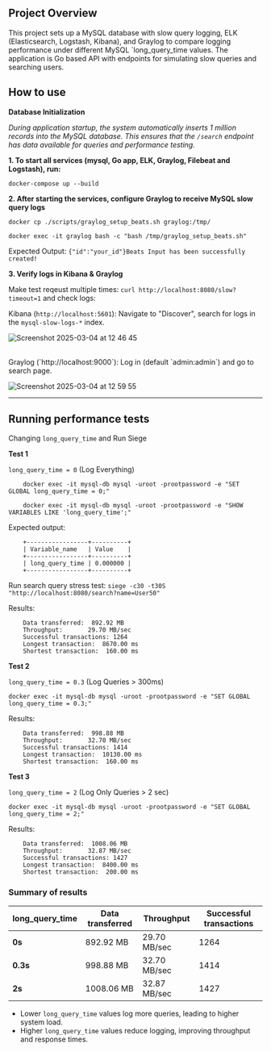 ## Project Overview

This project sets up a MySQL database with slow query logging, ELK (Elasticsearch, Logstash, Kibana), and Graylog to compare logging performance under different MySQL `long_query_time values. The application is Go based API with endpoints for simulating slow queries and searching users.

## How to use

**Database Initialization**

*During application startup, the system automatically inserts 1 million records into the MySQL database. This ensures that the `/search` endpoint has data available for queries and performance testing.*


**1. To start all services (mysql, Go app, ELK, Graylog, Filebeat and Logstash), run:**

`docker-compose up --build`

**2. After starting the services, configure Graylog to receive MySQL slow query logs**
```
docker cp ./scripts/graylog_setup_beats.sh graylog:/tmp/

docker exec -it graylog bash -c "bash /tmp/graylog_setup_beats.sh"
```
Expected Output:
`{"id":"your_id"}Beats Input has been successfully created!`

**3.  Verify logs in Kibana & Graylog**

Make test reqeust multiple times: `curl http://localhost:8080/slow?timeout=1` and check logs:

Kibana (`http://localhost:5601`): Navigate to "Discover", search for logs in the `mysql-slow-logs-*` index.

![Screenshot 2025-03-04 at 12 46 45](https://github.com/user-attachments/assets/ec3e2f92-a8e7-4e7d-a7d8-98ae0f144c03)

</br>
Graylog (`http://localhost:9000`): Log in (default `admin:admin`) and go to search page.

![Screenshot 2025-03-04 at 12 59 55](https://github.com/user-attachments/assets/139efdcc-1f6a-4125-b217-95ee033c54be)

____

## Running performance tests

Changing `long_query_time` and Run Siege

**Test 1**

`long_query_time = 0` (Log Everything)
```
    docker exec -it mysql-db mysql -uroot -prootpassword -e "SET GLOBAL long_query_time = 0;"

    docker exec -it mysql-db mysql -uroot -prootpassword -e "SHOW VARIABLES LIKE 'long_query_time';"
```

Expected output:
```
    +-----------------+----------+
    | Variable_name   | Value    |
    +-----------------+----------+
    | long_query_time | 0.000000 |
    +-----------------+----------+
```

Run search query stress test:
    `siege -c30 -t30S "http://localhost:8080/search?name=User50"`

Results:
```
    Data transferred:  892.92 MB
    Throughput:       29.70 MB/sec
    Successful transactions: 1264
    Longest transaction:  8670.00 ms
    Shortest transaction:  160.00 ms
```
**Test 2**

`long_query_time = 0.3` (Log Queries > 300ms)

`docker exec -it mysql-db mysql -uroot -prootpassword -e "SET GLOBAL long_query_time = 0.3;"`

Results:
```
    Data transferred:  998.88 MB
    Throughput:       32.70 MB/sec
    Successful transactions: 1414
    Longest transaction:  10130.00 ms
    Shortest transaction:  160.00 ms
```

**Test 3**

`long_query_time = 2` (Log Only Queries > 2 sec)

`docker exec -it mysql-db mysql -uroot -prootpassword -e "SET GLOBAL long_query_time = 2;"`

Results:
```
    Data transferred:  1008.06 MB
    Throughput:       32.87 MB/sec
    Successful transactions: 1427
    Longest transaction:  8400.00 ms
    Shortest transaction:  200.00 ms
```

### Summary of results

| long_query_time    | Data transferred | Throughput | Successful transactions |
|--------------------|------------|------------|---------------------|
| **0s** | 892.92 MB  | 29.70 MB/sec  | 1264  |
| **0.3s**   | 998.88 MB  | 32.70 MB/sec  | 1414  |
| **2s**  | 1008.06 MB  | 32.87 MB/sec  | 1427  | 

- Lower `long_query_time` values log more queries, leading to higher system load.
- Higher `long_query_time` values reduce logging, improving throughput and response times.
